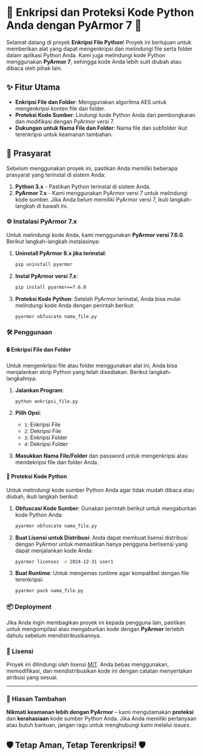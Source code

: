# 🔐 Enkripsi dan Proteksi Kode Python Anda dengan PyArmor 7 🔐

Selamat datang di proyek **Enkripsi File Python**! Proyek ini bertujuan untuk memberikan alat yang dapat mengenkripsi dan melindungi file serta folder dalam aplikasi Python Anda. Kami juga melindungi kode Python menggunakan **PyArmor 7**, sehingga kode Anda lebih sulit diubah atau dibaca oleh pihak lain.

## ✨ Fitur Utama
- **Enkripsi File dan Folder**: Menggunakan algoritma AES untuk mengenkripsi konten file dan folder.
- **Proteksi Kode Sumber**: Lindungi kode Python Anda dari pembongkaran dan modifikasi dengan PyArmor versi 7.
- **Dukungan untuk Nama File dan Folder**: Nama file dan subfolder ikut terenkripsi untuk keamanan tambahan.

## 📜 Prasyarat
Sebelum menggunakan proyek ini, pastikan Anda memiliki beberapa prasyarat yang terinstal di sistem Anda:

1. **Python 3.x** - Pastikan Python terinstal di sistem Anda.
2. **PyArmor 7.x** - Kami menggunakan PyArmor versi 7 untuk melindungi kode sumber. Jika Anda belum memiliki PyArmor versi 7, ikuti langkah-langkah di bawah ini.

### ⚙️ Instalasi PyArmor 7.x
Untuk melindungi kode Anda, kami menggunakan **PyArmor versi 7.6.0**. Berikut langkah-langkah instalasinya:

1. **Uninstall PyArmor 8.x jika terinstal**:
    ```bash
    pip uninstall pyarmor
    ```

2. **Instal PyArmor versi 7.x**:
    ```bash
    pip install pyarmor==7.6.0
    ```

3. **Proteksi Kode Python**: Setelah PyArmor terinstal, Anda bisa mulai melindungi kode Anda dengan perintah berikut:
    ```bash
    pyarmor obfuscate nama_file.py
    ```

### 🛠️ Penggunaan

#### 🔒 Enkripsi File dan Folder
Untuk mengenkripsi file atau folder menggunakan alat ini, Anda bisa menjalankan skrip Python yang telah disediakan. Berikut langkah-langkahnya:

1. **Jalankan Program**:
    ```bash
    python enkripsi_file.py
    ```

2. **Pilih Opsi**:
    - `1`: Enkripsi File
    - `2`: Dekripsi File
    - `3`: Enkripsi Folder
    - `4`: Dekripsi Folder

3. **Masukkan Nama File/Folder** dan password untuk mengenkripsi atau mendekripsi file dan folder Anda.

#### 🔐 Proteksi Kode Python
Untuk melindungi kode sumber Python Anda agar tidak mudah dibaca atau diubah, ikuti langkah berikut:

1. **Obfuscasi Kode Sumber**:
    Gunakan perintah berikut untuk mengaburkan kode Python Anda:
    ```bash
    pyarmor obfuscate nama_file.py
    ```

2. **Buat Lisensi untuk Distribusi**:
    Anda dapat membuat lisensi distribusi dengan PyArmor untuk memastikan hanya pengguna berlisensi yang dapat menjalankan kode Anda:
    ```bash
    pyarmor licenses -e 2024-12-31 user1
    ```

3. **Buat Runtime**:
    Untuk mengemas runtime agar kompatibel dengan file terenkripsi:
    ```bash
    pyarmor pack nama_file.py
    ```

### 📦 Deployment
Jika Anda ingin membagikan proyek ini kepada pengguna lain, pastikan untuk mengompilasi atau mengaburkan kode dengan **PyArmor** terlebih dahulu sebelum mendistribusikannya.

### 📝 Lisensi
Proyek ini dilindungi oleh lisensi [MIT](LICENSE). Anda bebas menggunakan, memodifikasi, dan mendistribusikan kode ini dengan catatan menyertakan atribusi yang sesuai. 

---

### 🎨 Hiasan Tambahan
**Nikmati keamanan lebih dengan PyArmor** – kami mengutamakan **proteksi** dan **kerahasiaan** kode sumber Python Anda. Jika Anda memiliki pertanyaan atau butuh bantuan, jangan ragu untuk menghubungi kami melalui *issues*.

## 🛡️ Tetap Aman, Tetap Terenkripsi! 🛡️
